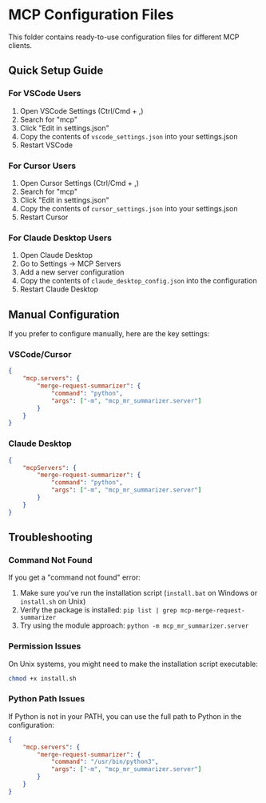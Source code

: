 # MCP Configuration Files

This folder contains ready-to-use configuration files for different MCP clients.

## Quick Setup Guide

### For VSCode Users

1. Open VSCode Settings (Ctrl/Cmd + ,)
2. Search for "mcp"
3. Click "Edit in settings.json"
4. Copy the contents of `vscode_settings.json` into your settings.json
5. Restart VSCode

### For Cursor Users

1. Open Cursor Settings (Ctrl/Cmd + ,)
2. Search for "mcp"
3. Click "Edit in settings.json"
4. Copy the contents of `cursor_settings.json` into your settings.json
5. Restart Cursor

### For Claude Desktop Users

1. Open Claude Desktop
2. Go to Settings → MCP Servers
3. Add a new server configuration
4. Copy the contents of `claude_desktop_config.json` into the configuration
5. Restart Claude Desktop

## Manual Configuration

If you prefer to configure manually, here are the key settings:

### VSCode/Cursor
```json
{
    "mcp.servers": {
        "merge-request-summarizer": {
            "command": "python",
            "args": ["-m", "mcp_mr_summarizer.server"]
        }
    }
}
```

### Claude Desktop
```json
{
    "mcpServers": {
        "merge-request-summarizer": {
            "command": "python",
            "args": ["-m", "mcp_mr_summarizer.server"]
        }
    }
}
```

## Troubleshooting

### Command Not Found
If you get a "command not found" error:
1. Make sure you've run the installation script (`install.bat` on Windows or `install.sh` on Unix)
2. Verify the package is installed: `pip list | grep mcp-merge-request-summarizer`
3. Try using the module approach: `python -m mcp_mr_summarizer.server`

### Permission Issues
On Unix systems, you might need to make the installation script executable:
```bash
chmod +x install.sh
```

### Python Path Issues
If Python is not in your PATH, you can use the full path to Python in the configuration:
```json
{
    "mcp.servers": {
        "merge-request-summarizer": {
            "command": "/usr/bin/python3",
            "args": ["-m", "mcp_mr_summarizer.server"]
        }
    }
}
```
